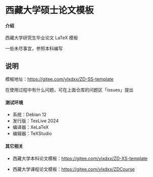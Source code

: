 #  西藏大学硕士论文模板

#### 介绍
西藏大学研究生毕业论文 LaTeX 模板

一些未尽事宜，参照本科编写

## 说明

模板地址：https://gitee.com/ylxdxx/ZD-SS-template

在使用过程中有什么问题，可在上面仓库的问题区「issues」提出

#### 测试环境

- 系统：Debian 12
- 发行版：TexLive 2024
- 编译器：XeLaTeX
- 编辑器：TeXStudio

#### 其它相关

- 西藏大学本科论文模板：https://gitee.com/ylxdxx/ZD-XS-template

- 西藏大学课程论文模板：https://gitee.com/ylxdxx/ZDCourse
